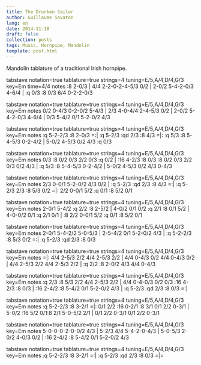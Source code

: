```yaml
---
title: The Drunken Sailor
author: Guillaume Savaton
lang: en
date: 2014-11-18
draft: false
collection: posts
tags: Music, Hornpipe, Mandolin
template: post.html
---
```


Mandolin tablature of a traditional Irish hornpipe.

<!-- more -->

<vextab>
tabstave
notation=true tablature=true
strings=4 tuning=E/5,A/4,D/4,G/3
key=Em time=4/4
notes :8 2-0/3 | 4/4 2-2-0-2-4-5/3 0/2 | 2-0/2 5-4-2-0/3 4-6/4 | :q 0/3 :8 0/3 6/4 0-2-2-0/3

tabstave
notation=true tablature=true
strings=4 tuning=E/5,A/4,D/4,G/3
key=Em
notes 0/2 0-4/3 0-2-0/2 5-4/3 | 2/3 4-0-4/4 2-4-5/3 0/2 | 2-0/2 5-4-2-0/3 4-6/4 | 0/3 5-4/2 0/1 5-2-0/2 4/3

tabstave
notation=true tablature=true
strings=4 tuning=E/5,A/4,D/4,G/3
key=Em
notes :q 5-2-2/3 :8 2-0/3 =:| :q 5-2/3 :qd 2/3 :8 4/3 =|: :q 5/3 :8 5-4-5/3 0-2-4/2 | 5-0/2 4-5/3 0/2 4/3 :q 0/3

tabstave
notation=true tablature=true
strings=4 tuning=E/5,A/4,D/4,G/3
key=Em
notes 0/3 :8 0/2 0/3 2/2 0/3 :q 0/2 | :16 4-2/3 :8 0/3 :8 0/2 0/3 2/2 0/3 0/2 4/3 | :q 5/3 :8 5-4-5/3 0-2-4/2 | 5-0/2 4-5/3 0/2 4/3 0-4/3

tabstave
notation=true tablature=true
strings=4 tuning=E/5,A/4,D/4,G/3
key=Em
notes 2/3 0-0/1 5-2-0/2 4/3 0/2 | :q 5-2/3 :qd 2/3 :8 4/3 =:| :q 5-2/3 2/3 :8 5/3 0/2 =|: 2/2 0-0/1 5/2 :q 0/1 :8 5/2 0/1 

tabstave
notation=true tablature=true
strings=4 tuning=E/5,A/4,D/4,G/3
key=Em
notes 2-0/1 5-4/2 :q 2/2 :8 2-5/2 | 4-0/2 0/1 0/2 :q 2/1 :8 0/1 5/2 | 4-0-0/2 0/1 :q 2/1 0/1 | :8 2/2 0-0/1 5/2 :q 0/1 :8 5/2 0/1 

tabstave
notation=true tablature=true
strings=4 tuning=E/5,A/4,D/4,G/3
key=Em
notes 2-0/1 5-4-2/2 5-0-5/3 | 2-5-4/2 0/1 5-2-0/2 4/3 | :q 5-2-2/3 :8 5/3 0/2 =:| :q 5-2/3 :qd 2/3 :8 0/3

tabstave
notation=true tablature=true
strings=4 tuning=E/5,A/4,D/4,G/3
key=Em
notes =|: 4/4 2-5/3 2/2 4/4 2-5/3 2/2 | 4/4 0-4/3 0/2 4/4 0-4/3 0/2 | 4/4 2-5/3 2/2 4/4 2-5/3 2/2 | :q 2/2 :8 2-0/2 4/3 4/4 0-4/3

tabstave
notation=true tablature=true
strings=4 tuning=E/5,A/4,D/4,G/3
key=Em
notes :q 2/3 :8 5/3 2/2 4/4 2-5/3 2/2 | 4/4 0-4-0/3 0/2 0/3 :16 4-2/3 :8 0/3 | :16 2-4/2 :8 5-4/2 0/1 5-2-0/2 4/3 | :q 5-2/3 :qd 2/3 :8 0/3 =:|

tabstave
notation=true tablature=true
strings=4 tuning=E/5,A/4,D/4,G/3
key=Em
notes :q 5-2-2/3 :8 3-2/1 =|: 0/1 2/2 :16 0-2/1 :8 3/1 0/1 2/2 0-3/1 | 5-0/2 :16 5/2 0/1:8 2/1 5-0-5/2 2/1 | 0/1 2/2 0-3/1 0/1 2/2 0-3/1

tabstave
notation=true tablature=true
strings=4 tuning=E/5,A/4,D/4,G/3
key=Em
notes 5-0-0-0-2-0-0/2 4/3 | 5-2/3 4/4 5-4-2-0-4/3 | 5-0-5/3 2-0/2 4-0/3 0/2 | :16 2-4/2 :8 5-4/2 0/1 5-2-0/2 4/3

tabstave
notation=true tablature=true
strings=4 tuning=E/5,A/4,D/4,G/3
key=Em
notes :q 5-2-2/3 :8 3-2/1 =:| :q 5-2/3 :qd 2/3 :8 0/3 =|=
</vextab>
